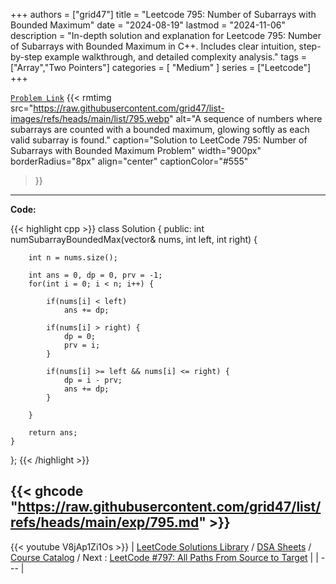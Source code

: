 
+++
authors = ["grid47"]
title = "Leetcode 795: Number of Subarrays with Bounded Maximum"
date = "2024-08-19"
lastmod = "2024-11-06"
description = "In-depth solution and explanation for Leetcode 795: Number of Subarrays with Bounded Maximum in C++. Includes clear intuition, step-by-step example walkthrough, and detailed complexity analysis."
tags = ["Array","Two Pointers"]
categories = [
    "Medium"
]
series = ["Leetcode"]
+++



[`Problem Link`](https://leetcode.com/problems/number-of-subarrays-with-bounded-maximum/description/)
{{< rmtimg 
    src="https://raw.githubusercontent.com/grid47/list-images/refs/heads/main/list/795.webp" 
    alt="A sequence of numbers where subarrays are counted with a bounded maximum, glowing softly as each valid subarray is found."
    caption="Solution to LeetCode 795: Number of Subarrays with Bounded Maximum Problem"
    width="900px"
    borderRadius="8px"
    align="center" 
    captionColor="#555"
>}}
---
**Code:**

{{< highlight cpp >}}
class Solution {
public:
    int numSubarrayBoundedMax(vector<int>& nums, int left, int right) {
        
        int n = nums.size();
        
        int ans = 0, dp = 0, prv = -1;
        for(int i = 0; i < n; i++) {
            
            if(nums[i] < left)
                ans += dp;
                
            if(nums[i] > right) {
                dp = 0;
                prv = i;
            }
                
            if(nums[i] >= left && nums[i] <= right) {
                dp = i - prv;
                ans += dp;
            }
                
        }
        
        return ans;
    }
};
{{< /highlight >}}

{{< ghcode "https://raw.githubusercontent.com/grid47/list/refs/heads/main/exp/795.md" >}}
---
{{< youtube V8jAp1Zi1Os >}}
| [LeetCode Solutions Library](https://grid47.xyz/leetcode/) / [DSA Sheets](https://grid47.xyz/sheets/) / [Course Catalog](https://grid47.xyz/courses/) / Next : [LeetCode #797: All Paths From Source to Target](https://grid47.xyz/leetcode/solution-797-all-paths-from-source-to-target/) |
| --- |
